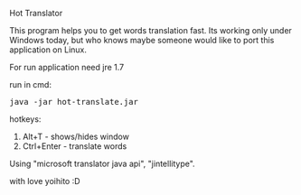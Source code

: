 Hot Translator

This program helps you to get words translation fast.
Its working only under Windows today, but who knows maybe 
someone would like to port this application on Linux.

For run application need jre 1.7

run in cmd: 
<pre>
java -jar hot-translate.jar
</pre>

hotkeys:
<ol>
<li>Alt+T - shows/hides window</li>
<li>Ctrl+Enter - translate words</li>
</ol>



Using "microsoft translator java api", "jintellitype".

with love yoihito :D
